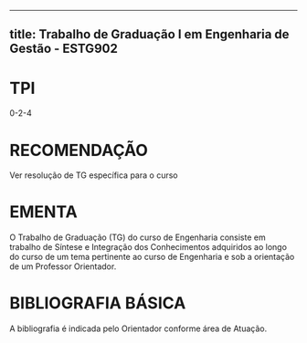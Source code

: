 
---
title: Trabalho de Graduação I em Engenharia de Gestão - ESTG902 
---

# TPI

0-2-4

# RECOMENDAÇÃO

Ver resolução de TG específica para o curso

# EMENTA

O Trabalho de Graduação (TG) do curso de Engenharia consiste em trabalho de Síntese e Integração dos Conhecimentos adquiridos ao longo do curso de um tema pertinente ao curso de Engenharia e sob a orientação de um Professor Orientador.

# BIBLIOGRAFIA BÁSICA

A bibliografia é indicada pelo Orientador conforme área de Atuação.
        